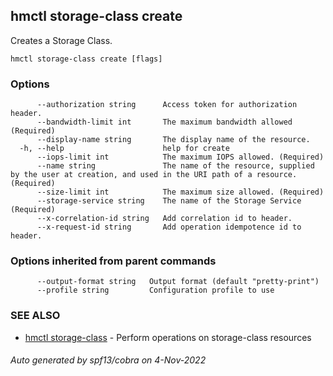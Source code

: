 ## hmctl storage-class create

Creates a Storage Class.

```
hmctl storage-class create [flags]
```

### Options

```
      --authorization string      Access token for authorization header.
      --bandwidth-limit int       The maximum bandwidth allowed (Required)
      --display-name string       The display name of the resource.
  -h, --help                      help for create
      --iops-limit int            The maximum IOPS allowed. (Required)
      --name string               The name of the resource, supplied by the user at creation, and used in the URI path of a resource. (Required)
      --size-limit int            The maximum size allowed. (Required)
      --storage-service string    The name of the Storage Service (Required)
      --x-correlation-id string   Add correlation id to header.
      --x-request-id string       Add operation idempotence id to header.
```

### Options inherited from parent commands

```
      --output-format string   Output format (default "pretty-print")
      --profile string         Configuration profile to use
```

### SEE ALSO

* [hmctl storage-class](hmctl_storage-class.md)	 - Perform operations on storage-class resources

###### Auto generated by spf13/cobra on 4-Nov-2022
